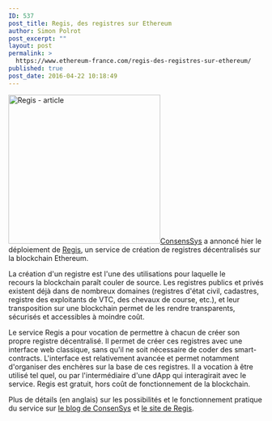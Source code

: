 ```yaml
---
ID: 537
post_title: Regis, des registres sur Ethereum
author: Simon Polrot
post_excerpt: ""
layout: post
permalink: >
  https://www.ethereum-france.com/regis-des-registres-sur-ethereum/
published: true
post_date: 2016-04-22 10:18:49
---
```

<a href="http://www.ethereum-france.com/wp-content/uploads/2016/04/Regis-article.png"><img class="alignright size-medium wp-image-539" src="http://www.ethereum-france.com/wp-content/uploads/2016/04/Regis-article-300x295.png" alt="Regis - article" width="300" height="295" /></a><a href="https://consensys.net/"><span style="text-decoration: underline;">ConsensSys</span></a> a annoncé hier le déploiement de <span style="text-decoration: underline;"><a href="http://regis.nu/">Regis</a></span>, un service de création de registres décentralisés sur la blockchain Ethereum.

La création d'un registre est l'une des utilisations pour laquelle le recours la blockchain paraît couler de source. Les registres publics et privés existent déjà dans de nombreux domaines (registres d'état civil, cadastres, registre des exploitants de VTC, des chevaux de course, etc.), et leur transposition sur une blockchain permet de les rendre transparents, sécurisés et accessibles à moindre coût.

Le service Regis a pour vocation de permettre à chacun de créer son propre registre décentralisé. Il permet de créer ces registres avec une interface web classique, sans qu'il ne soit nécessaire de coder des smart-contracts. L'interface est relativement avancée et permet notamment d'organiser des enchères sur la base de ces registres. Il a vocation à être utilisé tel quel, ou par l'intermédiaire d'une dApp qui interagirait avec le service. Regis est gratuit, hors coût de fonctionnement de la blockchain.

Plus de détails (en anglais) sur les possibilités et le fonctionnement pratique du service sur <a href="https://medium.com/@ConsenSys/regis-the-decentralized-registry-5fb89655219a#.wbwfjbe9a"><span style="text-decoration: underline;">le blog de ConsenSys</span></a> et <span style="text-decoration: underline;"><a href="http://regis.nu/index.html">le site de Regis</a></span>.